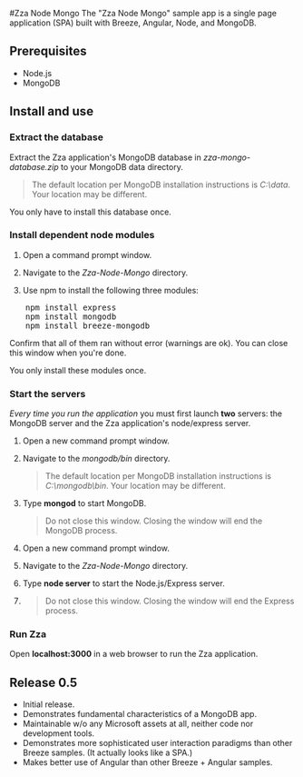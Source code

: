 #Zza Node Mongo
The "Zza Node Mongo" sample app is a single page application (SPA) built with Breeze, Angular, Node, and MongoDB.

## Prerequisites
* Node.js
* MongoDB

## Install and use

### Extract the database

Extract the Zza application's MongoDB database in *zza-mongo-database.zip* to your MongoDB data directory.

>The default location per MongoDB installation instructions is *C:\data*. Your location may be different.

You only have to install this database once.

### Install dependent node modules

1. Open a command prompt window.

2. Navigate to the *Zza-Node-Mongo* directory.

3. Use npm to install the following three modules:
<pre style="margin-left: 2em">
npm install express
npm install mongodb
npm install breeze-mongodb
</pre>

Confirm that all of them ran without error (warnings are ok). You can close this window when you're done.

You only install these modules once.

### Start the servers
*Every time you run the application* you must first launch **two** servers: the MongoDB server and the Zza application's node/express server.

1. Open a new command prompt window.

2. Navigate to the *mongodb/bin* directory.

	>The default location per MongoDB installation instructions is *C:\mongodb\bin*. Your location may be different.

3.	Type **mongod** to start MongoDB. 

	>Do not close this window. Closing the window will end the MongoDB process.

4.	Open a new command prompt window.

5.	Navigate to the *Zza-Node-Mongo* directory.

6.	Type **node server** to start the Node.js/Express server.
7.	
	>Do not close this window. Closing the window will end the Express process.

### Run Zza

Open **localhost:3000** in a web browser to run the Zza application.

## Release 0.5
* Initial release.
* Demonstrates fundamental characteristics of a MongoDB app.
* Maintainable w/o any Microsoft assets at all, neither code nor development tools.
* Demonstrates more sophisticated user interaction paradigms than other Breeze samples. (It actually looks like a SPA.)
* Makes better use of Angular than other Breeze + Angular samples.
